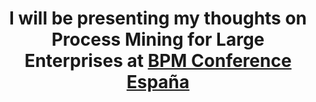 ---
fakedate: "September 2017"
title: "I will be presenting my thoughts on Process Mining for Large Enterprises at <a href='https://bpm2017.cs.upc.edu/bpm-conference-espana-2017/'>BPM Conference España</a>"
---